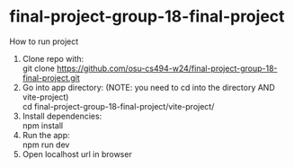 # final-project-group-18-final-project
How to run project
1. Clone repo with:\
    git clone https://github.com/osu-cs494-w24/final-project-group-18-final-project.git
2. Go into app directory: (NOTE: you need to cd into the directory AND vite-project)\
    cd final-project-group-18-final-project/vite-project/
3. Install dependencies:\
    npm install
4. Run the app:\
    npm run dev
5. Open localhost url in browser
